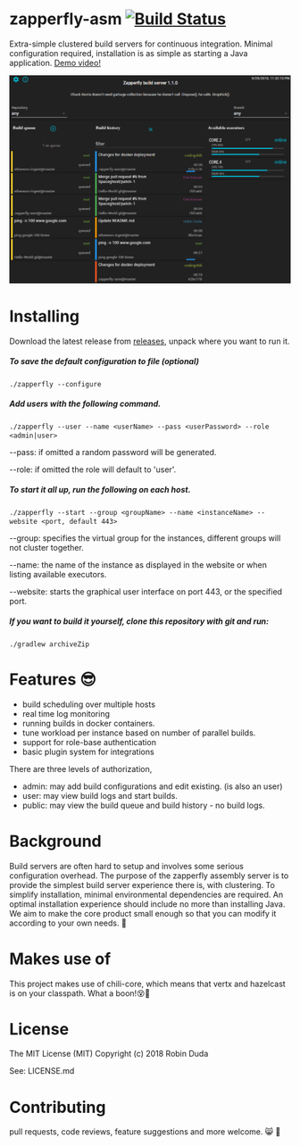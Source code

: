# zapperfly-asm [![Build Status](https://travis-ci.org/codingchili/zapperfly-asm.svg?branch=master)](https://travis-ci.org/codingchili/zapperfly-asm)
Extra-simple clustered build servers for continuous integration. Minimal configuration required, installation is as simple as starting a Java application. [Demo video!](https://www.youtube.com/watch?v=t4fKgGerj8I)

![alt text](https://raw.githubusercontent.com/codingchili/zapperfly-asm/master/preview.png "Current snapshot version")

# Installing

Download the latest release from [releases](https://github.com/codingchili/zapperfly-asm/releases), unpack where you want to run it.

##### To save the default configuration to file (optional)
```
./zapperfly --configure
```

##### Add users with the following command.
```
./zapperfly --user --name <userName> --pass <userPassword> --role <admin|user>
```

--pass: if omitted a random password will be generated.

--role: if omitted the role will default to 'user'.


##### To start it all up, run the following on each host.
```
./zapperfly --start --group <groupName> --name <instanceName> --website <port, default 443>
```

--group: specifies the virtual group for the instances, different groups will not cluster together.

--name: the name of the instance as displayed in the website or when listing available executors.

--website: starts the graphical user interface on port 443, or the specified port.

##### If you want to build it yourself, clone this repository with git and run:
```
./gradlew archiveZip
```

# Features 😎
- build scheduling over multiple hosts
- real time log monitoring
- running builds in docker containers.
- tune workload per instance based on number of parallel builds.
- support for role-base authentication
- basic plugin system for integrations

There are three levels of authorization,

- admin: may add build configurations and edit existing. (is also an user)
- user: may view build logs and start builds.
- public: may view the build queue and build history - no build logs.

# Background
Build servers are often hard to setup and involves some serious configuration overhead. The purpose of the zapperfly assembly server is 
to provide the simplest build server experience there is, with clustering. To simplify installation, minimal environmental dependencies 
are required. An optimal installation experience should include no more than installing Java. We aim to make the core product small
enough so that you can modify it according to your own needs. 🐇

# Makes use of
This project makes use of chili-core, which means that vertx and hazelcast is on your classpath. What a boon!😵🌟

# License
The MIT License (MIT) Copyright (c) 2018 Robin Duda

See: LICENSE.md

# Contributing
pull requests, code reviews, feature suggestions and more welcome. :smile_cat:  :cherry_blossom: